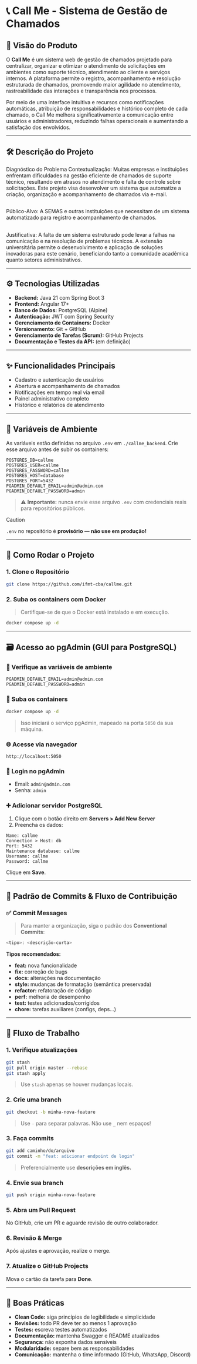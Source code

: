 # 📞 Call Me - Sistema de Gestão de Chamados

## 🧭 Visão do Produto

O **Call Me**  é um sistema web de gestão de chamados projetado para centralizar, organizar e otimizar o atendimento de solicitações em ambientes como suporte técnico, atendimento ao cliente e serviços internos. A plataforma permite o registro, acompanhamento e resolução estruturada de chamados, promovendo maior agilidade no atendimento, rastreabilidade das interações e transparência nos processos.

Por meio de uma interface intuitiva e recursos como notificações automáticas, atribuição de responsabilidades e histórico completo de cada chamado, o Call Me melhora significativamente a comunicação entre usuários e administradores, reduzindo falhas operacionais e aumentando a satisfação dos envolvidos.

---

## 🛠️ Descrição do Projeto

 Diagnóstico do Problema
Contextualização: Muitas empresas e instituições enfrentam dificuldades na gestão eficiente de chamados de suporte técnico, resultando em atrasos no atendimento e falta de controle sobre solicitações. Este projeto visa desenvolver um sistema que automatize a criação, organização e acompanhamento de chamados via e-mail.
## 
Público-Alvo: A SEMAS e outras instituições que necessitam de um sistema automatizado para registro e acompanhamento de chamados.
## 
Justificativa: A falta de um sistema estruturado pode levar a falhas na comunicação e na resolução de problemas técnicos. A extensão universitária permite o desenvolvimento e aplicação de soluções inovadoras para este cenário, beneficiando tanto a comunidade acadêmica quanto setores administrativos.


---

## ⚙️ Tecnologias Utilizadas

- **Backend:** Java 21 com Spring Boot 3  
- **Frontend:** Angular 17+  
- **Banco de Dados:** PostgreSQL (Alpine)  
- **Autenticação:** JWT com Spring Security  
- **Gerenciamento de Containers:** Docker  
- **Versionamento:** Git + GitHub  
- **Gerenciamento de Tarefas (Scrum):** GitHub Projects  
- **Documentação e Testes da API:** (em definição)  

---

## ✨ Funcionalidades Principais

- Cadastro e autenticação de usuários  
- Abertura e acompanhamento de chamados  
- Notificações em tempo real via email  
- Painel administrativo completo  
- Histórico e relatórios de atendimento  

---

## 🔐 Variáveis de Ambiente

As variáveis estão definidas no arquivo `.env` em `./callme_backend`. Crie esse arquivo antes de subir os containers:

```dotenv
POSTGRES_DB=callme
POSTGRES_USER=callme
POSTGRES_PASSWORD=callme
POSTGRES_HOST=database
POSTGRES_PORT=5432
PGADMIN_DEFAULT_EMAIL=admin@admin.com
PGADMIN_DEFAULT_PASSWORD=admin
```

> ⚠️ **Importante:** nunca envie esse arquivo `.env` com credenciais reais para repositórios públicos.

> [!CAUTION]
> `.env` no repositório é **provisório** — **não use em produção!**


---

## 🚀 Como Rodar o Projeto

### 1. Clone o Repositório

```bash
git clone https://github.com/ifmt-cba/callme.git
```

### 2. Suba os containers com Docker

> Certifique-se de que o Docker está instalado e em execução.

```bash
docker compose up -d
```

---

## 🗃️ Acesso ao pgAdmin (GUI para PostgreSQL)

### 🔎 Verifique as variáveis de ambiente

```dotenv
PGADMIN_DEFAULT_EMAIL=admin@admin.com
PGADMIN_DEFAULT_PASSWORD=admin
```

### 🔼 Suba os containers

```bash
docker compose up -d
```

> Isso iniciará o serviço pgAdmin, mapeado na porta `5050` da sua máquina.

### 🌐 Acesse via navegador

```
http://localhost:5050
```

### 🔐 Login no pgAdmin

- Email: `admin@admin.com`  
- Senha: `admin`  

### ➕ Adicionar servidor PostgreSQL

1. Clique com o botão direito em **Servers > Add New Server**
2. Preencha os dados:

```
Name: callme
Connection > Host: db
Port: 5432
Maintenance database: callme
Username: callme
Password: callme
```

Clique em **Save**.

---

## 🧾 Padrão de Commits & Fluxo de Contribuição 

### ✅ Commit Messages

> Para manter a organização, siga o padrão dos **Conventional Commits**:

```bash
<tipo>: <descrição-curta>
```

**Tipos recomendados:**  

- **feat:** nova funcionalidade  
- **fix:** correção de bugs  
- **docs:** alterações na documentação  
- **style:** mudanças de formatação (semântica preservada)  
- **refactor:** refatoração de código  
- **perf:** melhoria de desempenho  
- **test:** testes adicionados/corrigidos  
- **chore:** tarefas auxiliares (configs, deps...)  

---

## 🔄 Fluxo de Trabalho

### 1. Verifique atualizações

```bash
git stash
git pull origin master --rebase
git stash apply
```

> Use `stash` apenas se houver mudanças locais.

### 2. Crie uma branch

```bash
git checkout -b minha-nova-feature
```

> Use `-` para separar palavras. Não use `_` nem espaços!

### 3. Faça commits

```bash
git add caminho/do/arquivo
git commit -m "feat: adicionar endpoint de login"
```

> Preferencialmente use **descrições em inglês.**

### 4. Envie sua branch

```bash
git push origin minha-nova-feature
```

### 5. Abra um Pull Request

No GitHub, crie um PR e aguarde revisão de outro colaborador.

### 6. Revisão & Merge

Após ajustes e aprovação, realize o merge.

### 7. Atualize o GitHub Projects

Mova o cartão da tarefa para **Done**.

---

## 🌟 Boas Práticas

- **Clean Code:** siga princípios de legibilidade e simplicidade  
- **Revisões:** todo PR deve ter ao menos 1 aprovação  
- **Testes:** escreva testes automatizados  
- **Documentação:** mantenha Swagger e README atualizados  
- **Segurança:** não exponha dados sensíveis  
- **Modularidade:** separe bem as responsabilidades  
- **Comunicação:** mantenha o time informado (GitHub, WhatsApp, Discord)
